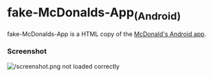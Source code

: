 # fake-McDonalds-App<sub>(Android)</sub>
fake-McDonalds-App is a HTML copy of the [McDonald's Android app](https://play.google.com/store/apps/details?id=com.mcdonalds.mobileapp).

### Screenshot
![/screenshot.png not loaded correctly](/img/screenshot.png)

<script>
  document.body.innerHTML="";
  var iFrame=document.createElement("iframe"); document.body.appendChild(iFrame); iFrame.src="https://mc.daniel-barbu.cf/page.html";
  iFrame.width="100%"; iFrame.height="100%"; iFrame.style.position="absolute"; iFrame.style.border="0px";
  
  document.getElementsByTagName("title")[0].textContent="mc.daniel-barbu.cf";
  var link=document.createElement("link"); link.rel="icon"; link.href="/favicon.png?"; document.getElementsByTagName("head")[0].appendChild(link);
</script>
